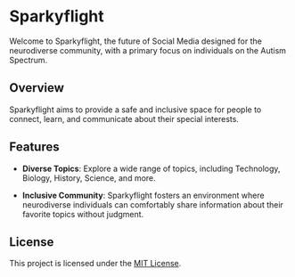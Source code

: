 # Sparkyflight

Welcome to Sparkyflight, the future of Social Media designed for the neurodiverse community, with a primary focus on individuals on the Autism Spectrum.

## Overview

Sparkyflight aims to provide a safe and inclusive space for people to connect, learn, and communicate about their special interests.

## Features

- **Diverse Topics**: Explore a wide range of topics, including Technology, Biology, History, Science, and more.

- **Inclusive Community**: Sparkyflight fosters an environment where neurodiverse individuals can comfortably share information about their favorite topics without judgment.

## License

This project is licensed under the [MIT License](LICENSE).
